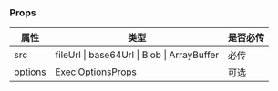 ### Props
| 属性 | 类型 | 是否必传 |
| --- | --- | --- |
|           src | fileUrl &#124; base64Url &#124; Blob &#124; ArrayBuffer |           必传 |
| options       |  [ExeclOptionsProps](./MPreviewer#OptionsProps) | 可选 |